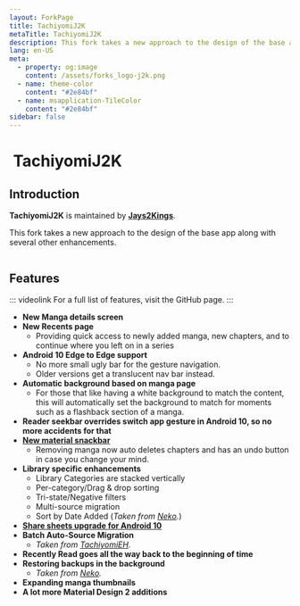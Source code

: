 ```yaml
---
layout: ForkPage
title: TachiyomiJ2K
metaTitle: TachiyomiJ2K
description: This fork takes a new approach to the design of the base app along with several other enhancements.
lang: en-US
meta:
  - property: og:image
    content: /assets/forks_logo-j2k.png
  - name: theme-color
    content: "#2e84bf"
  - name: msapplication-TileColor
    content: "#2e84bf"
sidebar: false
---
```


# <img class="headerLogo" :src="$withBase('/assets/forks_logo-j2k.png')"> TachiyomiJ2K

<ForkButtons forkName="TachiyomiJ2K" downloadForkLink="https://api.github.com/repos/Jays2Kings/tachiyomiJ2K/releases/latest" githubForkLink="https://github.com/Jays2Kings/tachiyomiJ2K" androidVersion="6.0"/>

## Introduction
**TachiyomiJ2K** is maintained by **[Jays2Kings](https://github.com/Jays2Kings)**.

This fork takes a new approach to the design of the base app along with several other enhancements.

<img class="zoomable" :src="$withBase('/assets/forks_banner-j2k.png')"/>

## Features
::: videolink
For a full list of features, visit the GitHub page.
:::

- **New Manga details screen**
- **New Recents page**
  - Providing quick access to newly added manga, new chapters, and to continue where you left on in a series
- **Android 10 Edge to Edge support**
  - No more small ugly bar for the gesture navigation.
  - Older versions get a translucent nav bar instead.
- **Automatic background based on manga page**
  - For those that like having a white background to match the content, this will automatically set the background to match for moments such as a flashback section of a manga.
- **Reader seekbar overrides switch app gesture in Android 10, so no more accidents for that**
- **[New material snackbar](https://raw.githubusercontent.com/Jays2Kings/tachiyomi/master/.github/readme-images/material%20snackbar.png)**
  - Removing manga now auto deletes chapters and has an undo button in case you change your mind.
- **Library specific enhancements**
  - Library Categories are stacked vertically
  - Per-category/Drag & drop sorting
  - Tri-state/Negative filters
  - Multi-source migration
  - Sort by Date Added (*Taken from [Neko](/forks/Neko).*)
- **[Share sheets upgrade for Android 10](https://raw.githubusercontent.com/Jays2Kings/tachiyomi/master/.github/readme-images/share%20menu.png)**
- **Batch Auto-Source Migration**
  - *Taken from [TachiyomiEH](/forks/TachiyomiEH).*
- **Recently Read goes all the way back to the beginning of time**
- **Restoring backups in the background**
  - *Taken from [Neko](/forks/Neko).*
- **Expanding manga thumbnails**
- **A lot more Material Design 2 additions**
